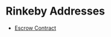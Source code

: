 # Rinkeby Addresses

 - [Escrow Contract](https://rinkeby.etherscan.io/address/0x15F7EF03af6cc050f256d2D250d1b7e37A2D0431#readContract)